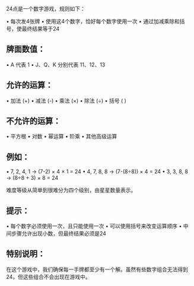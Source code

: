 24点是一个数字游戏，规则如下：

• 每次发4张牌
• 使用这4个数字，恰好每个数字使用一次
• 通过加减乘除和括号，使最终结果等于24

## 牌面数值：
• A 代表 1
• J、Q、K 分别代表 11、12、13

## 允许的运算：
• 加法 (+)
• 减法 (-)
• 乘法 (×)
• 除法 (÷)
• 括号 ( )

## 不允许的运算：
• 平方根
• 对数
• 幂运算
• 阶乘
• 其他高级运算

## 例如：
• 7, 2, 4, 1 → (7-2) × 4 × 1 = 24
• 4, 7, 8, 8 → (7-(8÷8)) × 4 = 24
• 3, 3, 8, 8 → (8÷8 + 3) × 8 = 24

难度等级从简单到很难分为四个级别，由星星数量表示。

## 提示：
• 每个数字必须使用一次，且只能使用一次
• 可以使用括号来改变运算顺序
• 中间步骤允许出现小数，但最终结果必须是24

## 特别说明：
在这个游戏中，我们确保每一手牌都至少有一个解。虽然有些数字组合无法得到24，但这些组合不会出现在游戏中。 